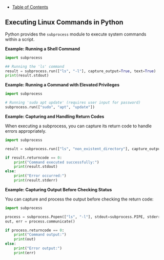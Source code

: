 * [Table of Contents](./index.md)

## Executing Linux Commands in Python
Python provides the `subprocess` module to execute system commands within a script.

**Example: Running a Shell Command**

```python
import subprocess

## Running the 'ls' command
result = subprocess.run(["ls", "-l"], capture_output=True, text=True)
print(result.stdout)
```

**Example: Running a Command with Elevated Privileges**

```python
import subprocess

# Running 'sudo apt update' (requires user input for password)
subprocess.run(["sudo", "apt", "update"])
```
**Example: Capturing and Handling Return Codes**

When executing a subprocess, you can capture its return code to handle errors appropriately.

```python
import subprocess

result = subprocess.run(["ls", "non_existent_directory"], capture_output=True, text=True)

if result.returncode == 0:
    print("Command executed successfully:")
    print(result.stdout)
else:
    print("Error occurred:")
    print(result.stderr)
```

**Example: Capturing Output Before Checking Status**

You can capture and process the output before checking the return code:

```python
import subprocess

process = subprocess.Popen(["ls", "-l"], stdout=subprocess.PIPE, stderr=subprocess.PIPE, text=True)
out, err = process.communicate()

if process.returncode == 0:
    print("Command output:")
    print(out)
else:
    print("Error output:")
    print(err)
```
